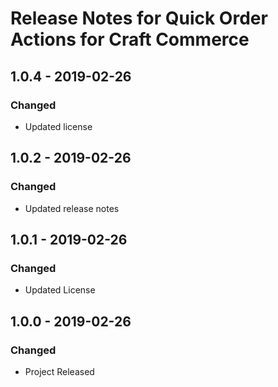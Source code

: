 # Release Notes for Quick Order Actions for Craft Commerce

## 1.0.4 - 2019-02-26

### Changed
- Updated license

## 1.0.2 - 2019-02-26

### Changed
- Updated release notes

## 1.0.1 - 2019-02-26

### Changed
- Updated License

## 1.0.0 - 2019-02-26

### Changed
- Project Released
